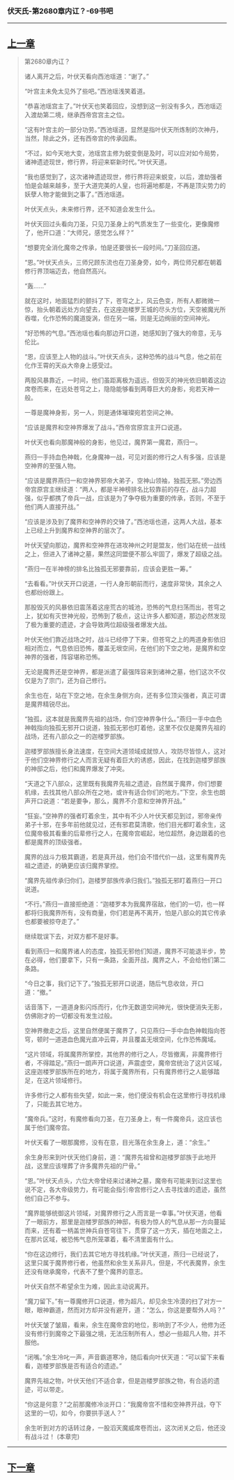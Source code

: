 ### 伏天氏-第2680章内讧？-69书吧

--------
[上一章](./7607a708e217d1ceab9a009f34ef139e.md)
--------


>
>
>
>第2680章内讧？
>
>诸人离开之后，叶伏天看向西池瑶道：“谢了。”
>
>“叶宫主未免太见外了些吧。”西池瑶浅笑着道。
>
>“恭喜池瑶宫主了。”叶伏天也笑着回应，没想到这一别没有多久，西池瑶迈入渡劫第二境，继承西帝宫宫主之位。
>
>“这有叶宫主的一部分功劳。”西池瑶道，显然是指叶伏天所炼制的次神丹，当然，除此之外，还有西帝宫的传承因素。
>
>“不过，如今天地大变，池瑶宫主修为蜕变倒是及时，可以应对如今局势，诸神遗迹现世，修行界，将迎来崭新时代。”叶伏天道。
>
>“我也感觉到了，这次诸神遗迹现世，修行界将迎来蜕变，以后，渡劫强者怕是会越来越多，至于大道完美的人皇，也将遍地都是，不再是顶尖势力的妖孽人物才能做到之事了。”西池瑶道。
>
>叶伏天点头，未来修行界，还不知道会发生什么。
>
>叶伏天回过头看向刀圣，只见刀圣身上的气质发生了一些变化，更像魔修了，他开口道：“大师兄，感觉怎么样？”
>
>“想要完全消化魔帝之传承，怕是还要很长一段时间。”刀圣回应道。
>
>“恩。”叶伏天点头，三师兄顾东流也在刀圣身旁，如今，两位师兄都在朝着修行界顶端迈去，他自然高兴。
>
>“轰……”
>
>就在这时，地面猛烈的颤抖了下，苍穹之上，风云色变，所有人都微微一惊，抬头朝着远处方向望去，在这座迦楼罗王城的尽头方位，天空被魔光所吞噬，化作恐怖的魔道旋涡，但在另一端，则是无边绚丽的空间神光。
>
>“好恐怖的气息。”西池瑶也看向那边开口道，她感知到了强大的帝意，无与伦比。
>
>“恩，应该至上人物的战斗。”叶伏天点头，这种恐怖的战斗气息，他之前在化作王霄的天焱大帝身上感受过。
>
>两股风暴靠近，一时间，他们虽距离极为遥远，但毁灭的神光依旧朝着这边席卷而来，在远处苍穹之上，隐隐能够看到两尊巨大的身影，宛若天神一般。
>
>一尊是魔神身影，另一人，则是通体璀璨宛若空间之神。
>
>“应该是魔界和空神界爆发了战斗。”西帝宫原宫主开口说道。
>
>叶伏天也看向那魔神般的身影，他见过，魔界第一魔君，燕归一。
>
>燕归一手持血色神戟，化身魔神一战，可见对面的修行之人有多强，应该是空神界的至强人物。
>
>“应该是魔界燕归一和空神界邪帝大弟子，空神山领袖，独孤无邪。”旁边西帝宫原宫主继续道：“两人，都是半神榜排名比较靠前的存在，战斗力超强，似乎都携了帝兵一战，应该是为了争夺极为重要的传承，否则，不至于他们两人直接开战。”
>
>“应该是涉及到了魔界和空神界的交锋了。”西池瑶也道，这两人大战，基本上已经上升到魔界和空神界的层次了。
>
>叶伏天望向那边，魔界和空神界在进攻神州之时是盟友，他们站在统一战线之上，但进入了诸神之墓，果然这同盟便不那么牢固了，爆发了超级之战。
>
>“燕归一在半神榜的排名比独孤无邪要靠前，应该会更胜一筹。”
>
>“去看看。”叶伏天开口说道，一行人身形朝前而行，速度非常快，其余之人也都纷纷跟上。
>
>那股毁灭的风暴依旧震荡着这座荒古的城池，恐怖的气息扫荡而出，苍穹之上，犹如有灭世神光般，恐怖到了极点，这让许多人都知道，那边必然发现了极为重要的遗迹，才会导致两位超级强者爆发大战。
>
>叶伏天他们靠近战场之时，战斗已经停了下来，但苍穹之上的两道身影依旧相对而立，气息依旧恐怖，覆盖无垠空间，在他们的下空之地，是魔界和空神界的强者，阵容堪称恐怖。
>
>无论是魔界还是空神界，都是派遣了最强阵容来到诸神之墓，他们这次不仅仅是为了宗门，还为自己修行。
>
>余生也在，站在下空之地，在余生身侧方向，还有多位顶尖强者，真正可谓是魔界精锐尽出。
>
>“独孤，这本就是我魔界先祖的战场，你们空神界争什么。”燕归一手中血色神戟指向独孤无邪开口说道，独孤无邪也盯着他，这里不仅仅是魔界先祖的战场，还有八部众之一的迦楼罗部族。
>
>迦楼罗部族擅长身法速度，在空间大道领域成就惊人，攻防尽皆惊人，这对于他们空神界修行之人而言无疑有着巨大的诱惑，因此，在找到迦楼罗部族的神邸之后，他们和魔界爆发了冲突。
>
>“天道之下八部众，这里既有我魔界先祖之遗迹，自然属于魔界，你们想要机缘，去找其他八部众所在之地，或许有适合你们的地方。”下空，余生也朗声开口说道：“若是要争，那么，魔界不介意和空神界开战。”
>
>“狂妄。”空神界的强者盯着余生，其中有不少人叶伏天都见到过，邪帝亲传弟子十邪，在多年前他就见过，还有邪君莫清歌，他们目光都盯着余生，这位魔帝极其看重的后辈修行之人，在魔帝宫崛起，地位超然，身边跟着的也都是魔界的顶级强者。
>
>魔界的战斗力极其霸道，若是真开战，他们会不惜代价一战，这里有魔界先祖之遗迹，的确更应该归魔界掌控。
>
>“魔界先祖传承归你们，迦楼罗部族传承归我们。”独孤无邪盯着燕归一开口说道。
>
>“不行。”燕归一直接拒绝道：“迦楼罗本为我魔界宿敌，他们的一切，也一样都将归我魔界所有，没有商量，你们若是再不离开，怕是八部众的其它传承也都要被掠夺走了。”
>
>继续耽误下去，对双方都不是好事。
>
>看到燕归一和魔界诸人的态度，独孤无邪他们知道，魔界不可能退半步，势在必得，他们要拿下，只有一条路，全面开战，魔界之人，不会给他们第二条路。
>
>“今日之事，我们记下了。”独孤无邪开口说道，随后气息收敛，开口道：“撤。”
>
>话音落下，一道道身影闪烁而行，化作无数道空间神光，很快便消失无影，仿佛刚才的一切都没有发生过般。
>
>空神界撤走之后，这里自然便属于魔界了，只见燕归一手中血色神戟指向苍穹，顿时一道道血色魔光直冲云霄，并且覆盖无垠空间，化作恐怖魔域。
>
>“这片领域，将属魔界所掌控，其他界的修行之人，尽皆撤离，非魔界修行者，不得踏足。”燕归一朗声开口说道，声震虚空，魔帝宫统治了这片区域，这座迦楼罗部族所在的地方，将属于魔界所有，只有魔界修行之人能够踏足，在这片领域修行。
>
>许多修行之人都有些失望，如此一来，他们便没有机会在这里修行寻找机缘了，只能去其它地方。
>
>“魔帝兵。”这时，有魔修看向刀圣，在刀圣身上，有一件魔帝兵，这应该也属于他们魔帝宫。
>
>叶伏天看了一眼那魔修，没有在意，目光落在余生身上，道：“余生。”
>
>余生身形来到叶伏天他们身前，道：“魔界先祖曾和迦楼罗部族于此地开战，这里应该埋葬了许多魔界先祖的尸骨。”
>
>“恩。”叶伏天点头，六位大帝曾经来过诸神之墓，魔帝有可能来到过这里也说不定，各大帝级势力，有可能会指引帝宫修行之人去寻找谁的遗迹，虽然他们自己不参与。
>
>“魔界能够统御这片领域，对魔界修行之人而言是一幸事。”叶伏天道，他看了一眼前方，那里是迦楼罗部族的神邸，有极为惊人的气息从那一方向蔓延而来，还有着一柄盖世神兵自苍穹往下，贯穿了这一方天，插在地面之上，在那片区域，被恐怖气息所笼罩着，看不清里面有什么。
>
>“你在这边修行，我们去其它地方寻找机缘。”叶伏天道，燕归一已经说了，这里只属于魔界修行者，他虽然和余生关系非凡，但是，不代表魔界，余生还没有继承魔帝，代表不了整个魔界的意志。
>
>叶伏天自然不希望余生为难，因此主动说离开。
>
>“魔刀留下。”有一尊魔修开口说道，修为超凡，却见余生冷漠的扫了对方一眼，眼神霸道，然而对方却并没有避开，道：“怎么，你这是要帮外人吗？”
>
>叶伏天皱了皱眉，看来，余生在魔帝宫的地位，影响到了不少人，他修为还没有修行到魔帝之下最强之境，无法压制所有人，想必一些超凡人物，并不服他。
>
>“闭嘴。”余生冷叱一声，声音霸道寒冷，随后看向叶伏天道：“可以留下来看看，迦楼罗部族是否有适合的遗迹。”
>
>魔界先祖之物，叶伏天他们不适合拿，但是迦楼罗部族之物，有合适的遗迹，可以带走。
>
>“你这是何意？”之前那魔修冷淡开口：“我魔帝宫不惜和空神界开战，夺下这里的一切，如今，你要拱手送人？”
>
>余生听到对方的话转过身，一股滔天魔威席卷而出，这次闭关之后，他还没有战斗过！
>(本章完)
>
>

--------
[下一章](./5edec3006a4293ac14e226ec93311da0.md)
--------
